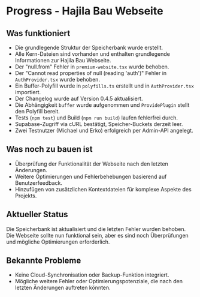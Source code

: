 # Progress - Hajila Bau Webseite

## Was funktioniert
- Die grundlegende Struktur der Speicherbank wurde erstellt.
- Alle Kern-Dateien sind vorhanden und enthalten grundlegende Informationen zur Hajila Bau Webseite.
- Der "null.from" Fehler in `premium-website.tsx` wurde behoben.
- Der "Cannot read properties of null (reading 'auth')" Fehler in `AuthProvider.tsx` wurde behoben.
- Ein Buffer-Polyfill wurde in `polyfills.ts` erstellt und in `AuthProvider.tsx` importiert.
- Der Changelog wurde auf Version 0.4.5 aktualisiert.
- Die Abhängigkeit `buffer` wurde aufgenommen und `ProvidePlugin` stellt den Polyfill bereit.
- Tests (`npm test`) und Build (`npm run build`) laufen fehlerfrei durch.
- Supabase-Zugriff via cURL bestätigt, Speicher-Buckets derzeit leer.
- Zwei Testnutzer (Michael und Erko) erfolgreich per Admin-API angelegt.

## Was noch zu bauen ist
- Überprüfung der Funktionalität der Webseite nach den letzten Änderungen.
- Weitere Optimierungen und Fehlerbehebungen basierend auf Benutzerfeedback.
- Hinzufügen von zusätzlichen Kontextdateien für komplexe Aspekte des Projekts.

## Aktueller Status
Die Speicherbank ist aktualisiert und die letzten Fehler wurden behoben. Die Webseite sollte nun funktional sein, aber es sind noch Überprüfungen und mögliche Optimierungen erforderlich.

## Bekannte Probleme
- Keine Cloud-Synchronisation oder Backup-Funktion integriert.
- Mögliche weitere Fehler oder Optimierungspotenziale, die nach den letzten Änderungen auftreten könnten.
